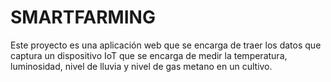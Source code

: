# SMARTFARMING
Este proyecto es una aplicación web que se encarga de traer los datos que captura un dispositivo IoT que se encarga de medir la temperatura, luminosidad, nivel de lluvia y nivel de gas metano en un cultivo.
